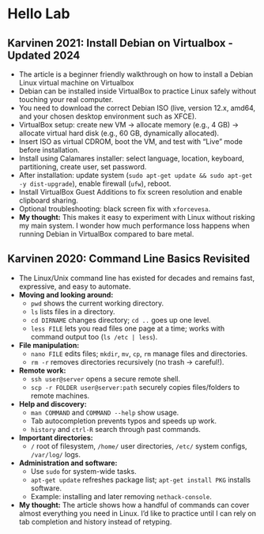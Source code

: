 # Hello Lab

## Karvinen 2021: Install Debian on Virtualbox - Updated 2024

- The article is a beginner friendly walkthrough on how to install a Debian Linux virtual machine on Virtualbox
- Debian can be installed inside VirtualBox to practice Linux safely without touching your real computer.
- You need to download the correct Debian ISO (live, version 12.x, amd64, and your chosen desktop environment such as XFCE).
- VirtualBox setup: create new VM → allocate memory (e.g., 4 GB) → allocate virtual hard disk (e.g., 60 GB, dynamically allocated).
- Insert ISO as virtual CDROM, boot the VM, and test with “Live” mode before installation.
- Install using Calamares installer: select language, location, keyboard, partitioning, create user, set password.
- After installation: update system (`sudo apt-get update && sudo apt-get -y dist-upgrade`), enable firewall (`ufw`), reboot.
- Install VirtualBox Guest Additions to fix screen resolution and enable clipboard sharing.
- Optional troubleshooting: black screen fix with `xforcevesa`.
- **My thought:** This makes it easy to experiment with Linux without risking my main system. I wonder how much performance loss happens when running Debian in VirtualBox compared to bare metal.

## Karvinen 2020: Command Line Basics Revisited

- The Linux/Unix command line has existed for decades and remains fast, expressive, and easy to automate.
- **Moving and looking around:**
  - `pwd` shows the current working directory.
  - `ls` lists files in a directory.
  - `cd DIRNAME` changes directory; `cd ..` goes up one level.
  - `less FILE` lets you read files one page at a time; works with command output too (`ls /etc | less`).
- **File manipulation:**
  - `nano FILE` edits files; `mkdir`, `mv`, `cp`, `rm` manage files and directories.
  - `rm -r` removes directories recursively (no trash → careful!).
- **Remote work:**
  - `ssh user@server` opens a secure remote shell.
  - `scp -r FOLDER user@server:path` securely copies files/folders to remote machines.
- **Help and discovery:**
  - `man COMMAND` and `COMMAND --help` show usage.
  - Tab autocompletion prevents typos and speeds up work.
  - `history` and `ctrl-R` search through past commands.
- **Important directories:**
  - `/` root of filesystem, `/home/` user directories, `/etc/` system configs, `/var/log/` logs.
- **Administration and software:**
  - Use `sudo` for system-wide tasks.
  - `apt-get update` refreshes package list; `apt-get install PKG` installs software.
  - Example: installing and later removing `nethack-console`.
- **My thought:** The article shows how a handful of commands can cover almost everything you need in Linux. I’d like to practice until I can rely on tab completion and history instead of retyping.
